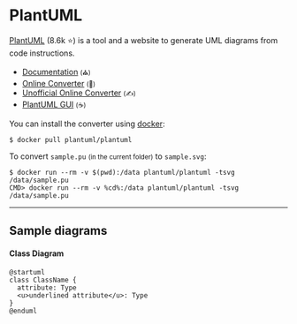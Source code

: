 # PlantUML

<div class="row row-cols-md-2"><div>

[PlantUML](https://plantuml.com/) (8.6k ⭐) is a tool and a website to generate UML diagrams from code instructions.

* [Documentation](https://plantuml.com/sitemap) <small>(⛪)</small>
* [Online Converter](https://www.plantuml.com/plantuml/uml/) <small>(💫)</small>
* [Unofficial Online Converter](https://www.planttext.com/)  <small>(✍️)</small>
* [PlantUML GUI](https://plantuml.com/gui) <small>(☕)</small>
</div><div>

You can install the converter using [docker](/operating-systems/others/virtualization/docker/index.md):

```shell!
$ docker pull plantuml/plantuml
```

To convert `sample.pu` <small>(in the current folder)</small> to `sample.svg`:

```shell!
$ docker run --rm -v $(pwd):/data plantuml/plantuml -tsvg /data/sample.pu
CMD> docker run --rm -v %cd%:/data plantuml/plantuml -tsvg /data/sample.pu
```
</div></div>

<hr class="sep-both">

## Sample diagrams

<div class="row row-cols-md-2"><div>

#### Class Diagram

```php!
@startuml
class ClassName {
  attribute: Type
  <u>underlined attribute</u>: Type
}
@enduml
```
</div><div>
</div></div>